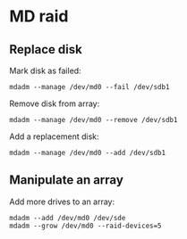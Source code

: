 # MD raid

## Replace disk

Mark disk as failed:

```
mdadm --manage /dev/md0 --fail /dev/sdb1
```

Remove disk from array:

```
mdadm --manage /dev/md0 --remove /dev/sdb1
```

Add a replacement disk:

```
mdadm --manage /dev/md0 --add /dev/sdb1
```

## Manipulate an array

Add more drives to an array:

```
mdadm --add /dev/md0 /dev/sde
mdadm --grow /dev/md0 --raid-devices=5
```
